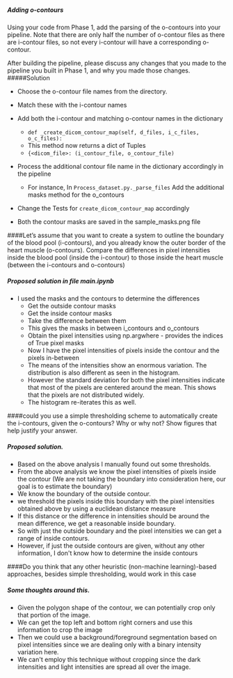 ##### Adding o-contours
Using your code from Phase 1, add the parsing of the o-contours into your pipeline. Note that there are only half the number of o-contour files as there are i-contour files, so not every i-contour will have a corresponding o-contour.

After building the pipeline, please discuss any changes that you made to the pipeline you built in Phase 1, and why you made those changes.
#####Solution
* Choose the o-contour file names from the directory.
* Match these with the i-contour names
* Add both the i-contour and matching o-contour names in the dictionary

    * `def _create_dicom_contour_map(self, d_files, i_c_files, o_c_files):`
    * This method now returns a dict of Tuples
    * `{<dicom_file>: (i_contour_file, o_contour_file)`
* Process the additional contour file name in the dictionary accordingly in the pipeline
    * For instance, In `Process_dataset.py._parse_files` Add the additional masks method for the o_contours
* Change the Tests for `create_dicom_contour_map` accordingly
* Both the contour masks are saved in the sample_masks.png file

####Let’s assume that you want to create a system to outline the boundary of the blood pool (i-contours), and you already know the outer border of the heart muscle (o-contours). Compare the differences in pixel intensities inside the blood pool (inside the i-contour) to those inside the heart muscle (between the i-contours and o-contours)

##### Proposed solution in file main.ipynb

* I used the masks and the contours to determine the differences
    * Get the outside contour masks
    * Get the inside contour masks
    * Take the difference between them
    * This gives the masks in between i_contours and o_contours
    * Obtain the pixel intensities using np.argwhere - provides the indices of True pixel masks 
    * Now I have the pixel intensities of pixels inside the contour and 
    the pixels in-between
    * The means of the intensities show an enormous variation. The distribution is also different
      as seen in the histogram.
    * However the standard deviation for both the pixel intensities indicate that most of the
    pixels are centered around the mean. This shows that the pixels are not distributed widely.
    * The histogram re-iterates this as well.

####could you use a simple thresholding scheme to automatically create the i-contours, given the o-contours? Why or why not? Show figures that help justify your answer.

##### Proposed solution.
* Based on the above analysis I manually found out some thresholds.
* From the above analysis we know the pixel intensities of pixels inside the contour
  (We are not taking the boundary into consideration here, our goal is to estimate the boundary)
* We know the boundary of the outside contour.
* we threshold the pixels inside this boundary with the pixel intensities obtained above by using a
euclidean distance measure
* If this distance or the difference in intensities should be around the mean difference, we get a
  reasonable inside boundary.
* So with just the outside boundary and the pixel intensities we can get a range of inside contours.
* However, if just the outside contours are given, without any other information, I don't know how to determine
the inside contours

####Do you think that any other heuristic (non-machine learning)-based approaches, besides simple thresholding, would work in this case

##### Some thoughts around this.

* Given the polygon shape of the contour, we can potentially crop only that portion of the image.
* We can get the top left and bottom right corners and use this information to crop the image
* Then we could use a background/foreground segmentation based on pixel intensities since we are dealing
only with a binary intensity variation here.
* We can't employ this technique without cropping since the dark intensities and light intensities are spread
all over the image.



    

